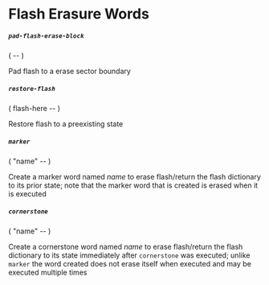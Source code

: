# Flash Erasure Words

##### `pad-flash-erase-block`
( -- )

Pad flash to a erase sector boundary

##### `restore-flash`
( flash-here -- )

Restore flash to a preexisting state

##### `marker`
( "name" -- )

Create a marker word named *name* to erase flash/return the flash dictionary to its prior state; note that the marker word that is created is erased when it is executed

##### `cornerstone`
( "name" -- )

Create a cornerstone word named *name* to erase flash/return the flash dictionary to its state immediately after `cornerstone` was executed; unlike `marker` the word created does not erase itself when executed and may be executed multiple times